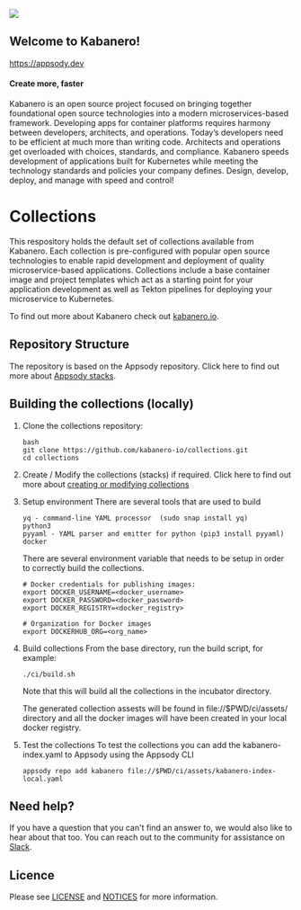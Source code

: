 ![](https://raw.githubusercontent.com/kabanero-io/kabanero-website/master/src/main/content/img/Kabanero_Logo_Hero.png)

## Welcome to Kabanero!
<https://appsody.dev>

#### Create more, faster

Kabanero is an open source project focused on bringing together foundational open source technologies into 
a modern microservices-based framework. Developing apps for container platforms requires harmony between 
developers, architects, and operations. Today’s developers need to be efficient at much more than writing 
code. Architects and operations get overloaded with choices, standards, and compliance. Kabanero speeds 
development of applications built for Kubernetes while meeting the technology standards and policies your 
company defines. Design, develop, deploy, and manage with speed and control!

# Collections

This respository holds the default set of collections available from Kabanero. 
Each collection is pre-configured with popular open source technologies to enable rapid development 
and deployment of quality microservice-based applications. 
Collections include a base container image and project templates which act as a starting point for your 
application development as well as Tekton pipelines for deploying your microservice to Kubernetes.

To find out more about Kabanero check out [kabanero.io](https://kabanero.io).

## Repository Structure
The repository is based on the Appsody repository.
Click here to find out more about [Appsody stacks](https://github.com/appsody/website/blob/master/content/docs/stacks/stacks-overview.md).


## Building the collections (locally)

1. Clone the collections repository:
   ```
   bash
   git clone https://github.com/kabanero-io/collections.git
   cd collections
   ```

2. Create / Modify the collections (stacks) if required.
   Click here to find out more about [creating or modifying collections](https://github.com/appsody/website/blob/master/content/docs/stacks/create.md)

3. Setup environment
   There are several tools that are used to build
   ```
   yq - command-line YAML processor  (sudo snap install yq)
   python3
   pyyaml - YAML parser and emitter for python (pip3 install pyyaml)
   docker
   ```

   There are several environment variable that needs to be setup in order to correctly build the collections.
   ```
   # Docker credentials for publishing images:
   export DOCKER_USERNAME=<docker_username>
   export DOCKER_PASSWORD=<docker_password>
   export DOCKER_REGISTRY=<docker_registry>

   # Organization for Docker images
   export DOCKERHUB_ORG=<org_name>

4. Build collections
   From the base directory, run the build script, for example:
   ```
   ./ci/build.sh
   ```
   
   Note that this will build all the collections in the incubator directory.
   
   The generated collection assests will be found in file://$PWD/ci/assets/ directory and all the  docker 
   images will have been created in your local docker registry.
   
5. Test the collections
   To test the collections you can add the kabanero-index.yaml to Appsody using the Appsody CLI 
   ```
   appsody repo add kabanero file://$PWD/ci/assets/kabanero-index-local.yaml
   ```

## Need help?
If you have a question that you can't find an answer to, we would also like to hear about that too. 
You can reach out to the community for assistance on [Slack]().

## Licence

Please see [LICENSE](https://github.com/kabanero-io/collections/blob/master/LICENSE) and [NOTICES](https://github.com/kabanero-io/collections/blob/master/NOTICE.md) for more information.
